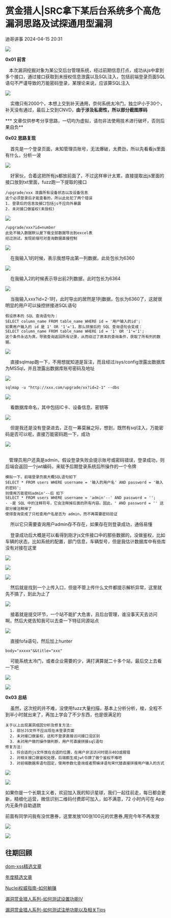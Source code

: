 #  赏金猎人|SRC拿下某后台系统多个高危漏洞思路及试探通用型漏洞   
 迪哥讲事   2024-04-15 20:31  
  
![](https://mmbiz.qpic.cn/mmbiz_gif/icdGEWOnYLpNJUTyXhK4Iic6TJFLAAboGBK3V3tSviaWr4PZG8a6IYoiaMTg23QFLvasNxpQL1Ed9qLsPUmGPH1mPw/640?wx_fmt=gif&wxfrom=5&wx_lazy=1&tp=webp "")  
  
**0x01 前言**  
  
   本次漏洞挖掘对象为某公交后台管理系统，经过前期信息打点，成功从js中拿到多个接口，通过接口获取到未授权信息泄露以及SQL注入，包括前端登录页面SQL语句不严谨导致的万能密码登录，某理论来说，应该算SQL注入  
  
![](https://mmbiz.qpic.cn/mmbiz_png/icdGEWOnYLpPia8ibB2bjMYGkwDqNB1Ur2g3X6E0GcgtQeBzgic5NHYwLBsa8Ae52GQoWj4c6xkf5YEUpVaJAtJpTg/640?wx_fmt=png&from=appmsg "")  
  
    实缴只有2000个，本想上交到补天通用，奈何系统太冷门，独立IP小于30个，补天没有通过，最后上交到CNVD，**由于涉及私密性，所以部分截图厚码**  
  
*** 文章仅供参考分享思路，一切均为虚拟，请勿非法使用技术进行破坏，否则后果自负**  
  
**0x02 思路复现**  
  
    首先是一个登录页面，未知管理员账号，无法爆破，太费劲，所以先看看js里面有什么，分析一波  
  
![](https://mmbiz.qpic.cn/mmbiz_png/icdGEWOnYLpPia8ibB2bjMYGkwDqNB1Ur2gwFicPjvyzIpKqOicWUSibX1hl0w7kRK4Bjfav8Suo0sQd3xiadiaY0omOYQ/640?wx_fmt=png&from=appmsg "")  
  
    好家伙，合着这把所有js都放前面了，不过这样审计太累，直接提取出js里面的接口放到txt里面，fuzz跑一下提取的接口  
```
/upgrade/xxx 泄露所有设备状态以及设备信息
这个必须登录后才能查看的，所以此处犯了两个错误
1. 登录后的信息及接口包括js不应向外暴露
2. 未对接口做鉴权(未授权)
```  
  
![](https://mmbiz.qpic.cn/mmbiz_png/icdGEWOnYLpPia8ibB2bjMYGkwDqNB1Ur2g4xy5USY0y1xEkl8YfQ27b7nmzUwJSmCGYMc6uKrKXPEeT1JV871qVA/640?wx_fmt=png&from=appmsg "")  
  
```
/upgrade/xxx?id=number
此处不输入数据默认是下载全部数据导出到excel表
经过测试，发现前端可对查询数据直接控制
```  
  
![](https://mmbiz.qpic.cn/mmbiz_png/icdGEWOnYLpPia8ibB2bjMYGkwDqNB1Ur2gQaAmrvNPmlicAqIMfh9Ticfv3dkZIgkxWPHLooK9a4eRc6UicNas0HqqA/640?wx_fmt=png&from=appmsg "")  
  
    在我输入1的时候，表示我想导出第一列数据，此处包长为6360  
  
![](https://mmbiz.qpic.cn/mmbiz_png/icdGEWOnYLpPia8ibB2bjMYGkwDqNB1Ur2gCd1t6fv7uPKRasY6Hkzmn0WHBKMFtbttnhH4tCVvQQUTZiaOAO4UPWA/640?wx_fmt=png&from=appmsg "")  
  
    在我输入2的时候表示导出前2列数据，此时包长为6364  
  
![](https://mmbiz.qpic.cn/mmbiz_png/icdGEWOnYLpPia8ibB2bjMYGkwDqNB1Ur2gF63L8ZHALy0zgmNkEhgMS9saJ1hbmSt9yEj6vFZiar87JUaZEUpeMtg/640?wx_fmt=png&from=appmsg "")  
  
    当我输入xxx?id=2-1时，此时导出的居然是1列数据，包长为6360了，这就很明显的用户可以操控拼接进SQL语句  
```
假设原本的 SQL 查询语句为：
SELECT column_name FROM table_name WHERE id = '用户输入的id';
如果用户输入的 id 是 1' OR '1'='1，那么拼接后的 SQL 查询语句会变成：
SELECT column_name FROM table_name WHERE id = '1' OR '1'='1';
这个条件永远为真，导致查询返回所有记录，从而绕过了原本的查询条件，获取了所有列的数据。
```  
  
![](https://mmbiz.qpic.cn/mmbiz_png/icdGEWOnYLpPia8ibB2bjMYGkwDqNB1Ur2gvlsAATWxhT7eUOQ7jN3HsIicVOU2tDOa1OkwNSVWQ8LVG2sQDhJhrTQ/640?wx_fmt=png&from=appmsg "")  
  
  
    直接sqlmap跑一下，不用想就知道是盲注，而且经过/sys/config泄露出数据库为MSSql，并且泄露出数据库账号密码及地址  
  
![](https://mmbiz.qpic.cn/mmbiz_png/icdGEWOnYLpPia8ibB2bjMYGkwDqNB1Ur2gteJQm9uHsO4FyLKbgxoDTYhTMxvT2afrUzDrQ0HCH6Lp2I3S99mYtA/640?wx_fmt=png&from=appmsg "")  
```
sqlmap -u "http://xxx.com/upgrade/xx?id=2-1" --dbs
```  
  
![](https://mmbiz.qpic.cn/mmbiz_png/icdGEWOnYLpN3biawAKjnNzvBHaIqFtgJrZicNxQOKbqbICflHhEwGKibBzUd8fctpuua3EBajGTUdEsx96UpjicGuA/640?wx_fmt=png&from=appmsg "")  
  
    看数据库命名，其中包括IC卡、设备信息、密钥等  
  
![](https://mmbiz.qpic.cn/mmbiz_png/icdGEWOnYLpN3biawAKjnNzvBHaIqFtgJrOicofUuDTAaTJq9EJZzsM5NZ7CGGQrRmOmXwmEeAFtUotGY4Ka2mGeg/640?wx_fmt=png&from=appmsg "")  
  
    但是我还是没有登录进去，正在一筹莫展之际，想到，既然有sql注入，万能密码是否可以呢，直接万能密码跑一下，成功  
  
![](https://mmbiz.qpic.cn/mmbiz_png/icdGEWOnYLpPia8ibB2bjMYGkwDqNB1Ur2gJoBVaNtlOickGBcdib2Tlwlye8jIGr9wEiczxex3NEOMWtMm7Gq1GoSWg/640?wx_fmt=png&from=appmsg "")  
  
   
   管理员用户还真是admin，假设登录失败会提示账号或密码错误，登录成功，则后端会返回一个jwt编码，来赋予后期登录系统后所操作的一个令牌  
```
模拟一下，前端登录页面大概SQL语句如下
SELECT * FROM users WHERE username = '输入的用户名' AND password = '输入的密码';
则使用万能密码admin'--后 如下
SELECT * FROM users WHERE username = 'admin'--' AND password = '';
- -是 SQL 中的注释符号，它会注释掉后面的所有内容。因此，' AND password = '' 这部分被注释掉了
使得查询变成了只检查用户名是否为 admin，而不再需要密码验证
```  
  
    所以它只需要查询用户admin存不存在，如果存在则登录成功，通俗易懂  
  
    登录成功后大概是可以看得到刚才js文件接口中的那些数据的，没做鉴权，比如车辆的状态，比如系统的配置，部门信息，车辆型号，但是我估计数据库中有些库没有对接在这里  
  
![](https://mmbiz.qpic.cn/mmbiz_png/icdGEWOnYLpPia8ibB2bjMYGkwDqNB1Ur2grlLtIBYjZqiayonSbibNDPqaVjf1ErjGJFyyz7k737PtqsNicKGtInAAw/640?wx_fmt=png&from=appmsg "")  
  
![](https://mmbiz.qpic.cn/mmbiz_png/icdGEWOnYLpPia8ibB2bjMYGkwDqNB1Ur2g9DNUMPYsuxNWDVmdSsib7u5diaaonvEPickw7Hc5JPk9kftyySpcO2K0A/640?wx_fmt=png&from=appmsg "")  
  
![](https://mmbiz.qpic.cn/mmbiz_png/icdGEWOnYLpPia8ibB2bjMYGkwDqNB1Ur2g3SJAr3IjoKdibyvAlbcqjnia3o8XScLsXqNlqfIr4Pn9FlLGKnoqyEow/640?wx_fmt=png&from=appmsg "")  
  
    然后就是找到一个上传入口，但是不管上传什么文件都提示解析异常，这里就先不搞了，到此为止了  
  
![](https://mmbiz.qpic.cn/mmbiz_png/icdGEWOnYLpPia8ibB2bjMYGkwDqNB1Ur2gibkU1ZEjmOYQ1wkt0aK2hoglHZZ1goRpq0MXUfic6z3pqzuXUGIcPTFg/640?wx_fmt=png&from=appmsg "")  
  
    接着就是提交环节，一个站不能扩大危害，且后台管理，谁没事天天去访问啊，然后大佬告知我可以去查一下特征同源站点  
  
![](https://mmbiz.qpic.cn/mmbiz_png/icdGEWOnYLpPia8ibB2bjMYGkwDqNB1Ur2gUfWRcXXPibPoSwmKUbgW5n0jT1T7EDvGItmx1JyQeQxadh3k3sOqJhA/640?wx_fmt=png&from=appmsg "")  
  
    直接fofa语句，然后加上hunter  
```
body="xxxxx"&&title="xxx"
```  
  
    可能系统太冷门，或者企业需要的少，满打满算就二十多个站，最后交上去看一下吧  
  
![](https://mmbiz.qpic.cn/mmbiz_png/icdGEWOnYLpPia8ibB2bjMYGkwDqNB1Ur2gjLCxibo7MoEgxWwy0hABmsEDU7YqIx8iaDXvNhliaprKIGDcll6AEdggQ/640?wx_fmt=png&from=appmsg "")  
  
![](https://mmbiz.qpic.cn/mmbiz_png/icdGEWOnYLpPia8ibB2bjMYGkwDqNB1Ur2gHkDKf3yfiabzrLwCdw1InNJQzGL1rGCexEZIrnMicdMsbr5JalwnkCEw/640?wx_fmt=png&from=appmsg "")  
  
**0x03 总结**  
  
    虽然，这次挖的并不难，没使用fuzz大量扫描，基本上分析分析，梭，全程不到半小时就出来了，再加上学会了不少东西，也是很满足的  
```
关于以上出现漏洞成因分析及修复方法:
  1. 部分JS文件不应出现在未登录页面
  2. 未对接口做鉴权，这和不登录直接访问接口没区别
  3. 未对用户做的操作做判断，用户可直接拼接sql语句
修复方法:
  1. 将合适的js文件放在合适的位置，在用户非法访问时提示403或报错
  2. 对相关接口做鉴权处理，后端都生成jwt令牌了做个鉴权不难吧
  3. 对前端数据库语句固定，使用参数化查询或者预编译语句来代替直接拼接用户输入的方式
```  
  
![](https://mmbiz.qpic.cn/mmbiz_png/icdGEWOnYLpN3biawAKjnNzvBHaIqFtgJrpCicmTsibSJpWVHgUwhEKDMueD4enf8YsibU74NE9m4UiaCQzMnVCzotWw/640?wx_fmt=png&from=appmsg "")  
  
![](https://mmbiz.qpic.cn/mmbiz_png/icdGEWOnYLpN3biawAKjnNzvBHaIqFtgJrXGdJb19u2BjUUXTbemUl2NM43gkokaFWxrfHZTZIQqpeibDYINLFe5Q/640?wx_fmt=png&from=appmsg "")  
  
如果你是一个长期主义者，欢迎加入我的知识星球，我们一起往前走，每日都会更新，精细化运营，微信识别二维码付费即可加入，如不满意，72 小时内可在 App 内无条件自助退款  
  
前面有同学问我有没优惠券，这里发放100张100元的优惠券,用完今年不再发放  
  
![](https://mmbiz.qpic.cn/mmbiz_png/YmmVSe19Qj7N5nMaJbtnMPVw96ZcVbWfp6SGDicUaGZyrWOM67xP8Ot3ftyqOybMqbj1005WvMNbDJO0hOWkCaQ/640?wx_fmt=png&from=appmsg "")  
  
  
![](https://mmbiz.qpic.cn/mmbiz_png/YmmVSe19Qj5jYW8icFkojHqg2WTWTjAnvcuF7qGrj3JLz1VgSFDDMOx0DbKjsia5ibMpeISsibYJ0ib1d2glMk2hySA/640?wx_fmt=png&wxfrom=5&wx_lazy=1&wx_co=1 "")  
## 往期回顾  
  
  
[](http://mp.weixin.qq.com/s?__biz=MzIzMTIzNTM0MA==&mid=2247486912&idx=1&sn=8704ce12dedf32923c6af49f1b139470&chksm=e8a607a3dfd18eb5abc302a40da024dbd6ada779267e31c20a0fe7bbc75a5947f19ba43db9c7&scene=21#wechat_redirect)  
  
[dom-xss精选文章](http://mp.weixin.qq.com/s?__biz=MzIzMTIzNTM0MA==&mid=2247488819&idx=1&sn=5141f88f3e70b9c97e63a4b68689bf6e&chksm=e8a61f50dfd1964692f93412f122087ac160b743b4532ee0c1e42a83039de62825ebbd066a1e&scene=21#wechat_redirect)  
  
  
[年度精选文章](http://mp.weixin.qq.com/s?__biz=MzIzMTIzNTM0MA==&mid=2247487187&idx=1&sn=622438ee6492e4c639ebd8500384ab2f&chksm=e8a604b0dfd18da6c459b4705abd520cc2259a607dd9306915d845c1965224cc117207fc6236&scene=21#wechat_redirect)  
[](http://mp.weixin.qq.com/s?__biz=MzIzMTIzNTM0MA==&mid=2247487187&idx=1&sn=622438ee6492e4c639ebd8500384ab2f&chksm=e8a604b0dfd18da6c459b4705abd520cc2259a607dd9306915d845c1965224cc117207fc6236&scene=21#wechat_redirect)  
  
  
[Nuclei权威指南-如何躺赚](http://mp.weixin.qq.com/s?__biz=MzIzMTIzNTM0MA==&mid=2247487122&idx=1&sn=32459310408d126aa43240673b8b0846&chksm=e8a604f1dfd18de737769dd512ad4063a3da328117b8a98c4ca9bc5b48af4dcfa397c667f4e3&scene=21#wechat_redirect)  
  
  
[漏洞赏金猎人系列-如何测试设置功能IV](http://mp.weixin.qq.com/s?__biz=MzIzMTIzNTM0MA==&mid=2247486973&idx=1&sn=6ec419db11ff93d30aa2fbc04d8dbab6&chksm=e8a6079edfd18e88f6236e237837ee0d1101489d52f2abb28532162e2937ec4612f1be52a88f&scene=21#wechat_redirect)  
  
  
[漏洞赏金猎人系列-如何测试注册功能以及相关Tips](http://mp.weixin.qq.com/s?__biz=MzIzMTIzNTM0MA==&mid=2247486764&idx=1&sn=9f78d4c937675d76fb94de20effdeb78&chksm=e8a6074fdfd18e59126990bc3fcae300cdac492b374ad3962926092aa0074c3ee0945a31aa8a&scene=21#wechat_redirect)  
[](http://mp.weixin.qq.com/s?__biz=MzIzMTIzNTM0MA==&mid=2247486764&idx=1&sn=9f78d4c937675d76fb94de20effdeb78&chksm=e8a6074fdfd18e59126990bc3fcae300cdac492b374ad3962926092aa0074c3ee0945a31aa8a&scene=21#wechat_redirect)  
  
  
  

